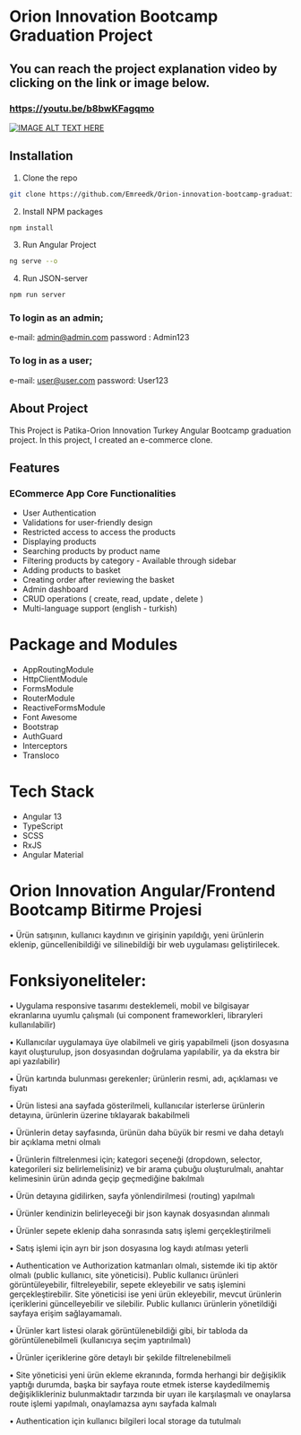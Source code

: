 # Orion Innovation Bootcamp Graduation Project

## You can reach the project explanation video by clicking on the link or image below.

### https://youtu.be/b8bwKFagqmo

[![IMAGE ALT TEXT HERE](./src/assets/img/Adsız.jpg)](https://youtu.be/b8bwKFagqmo)

## Installation

1. Clone the repo

```sh
git clone https://github.com/Emreedk/Orion-innovation-bootcamp-graduation-project-Emreedk.git
```

2. Install NPM packages

```sh
npm install
```

3. Run Angular Project

```sh
ng serve --o
```

4. Run JSON-server

```sh
npm run server
```

### To login as an admin;

e-mail: admin@admin.com
password : Admin123

### To log in as a user;

e-mail: user@user.com
password: User123

## About Project

This Project is Patika-Orion Innovation Turkey Angular Bootcamp graduation project. In this project, I created an e-commerce clone.

## Features

### ECommerce App Core Functionalities

- User Authentication
- Validations for user-friendly design
- Restricted access to access the products
- Displaying products
- Searching products by product name
- Filtering products by category - Available through sidebar
- Adding products to basket
- Creating order after reviewing the basket
- Admin dashboard
- CRUD operations ( create, read, update , delete )
- Multi-language support (english - turkish)

# Package and Modules

- AppRoutingModule
- HttpClientModule
- FormsModule
- RouterModule
- ReactiveFormsModule
- Font Awesome
- Bootstrap
- AuthGuard
- Interceptors
- Transloco

# Tech Stack

- Angular 13
- TypeScript
- SCSS
- RxJS
- Angular Material

# Orion Innovation Angular/Frontend Bootcamp Bitirme Projesi

• Ürün satışının, kullanıcı kaydının ve girişinin yapıldığı, yeni ürünlerin eklenip, güncellenibildiği ve silinebildiği bir web uygulaması geliştirilecek.

# Fonksiyoneliteler:

• Uygulama responsive tasarımı desteklemeli, mobil ve bilgisayar ekranlarına uyumlu çalışmalı (ui component frameworkleri, libraryleri kullanılabilir)

• Kullanıcılar uygulamaya üye olabilmeli ve giriş yapabilmeli (json dosyasına kayıt oluşturulup, json dosyasından doğrulama yapılabilir, ya da ekstra bir api yazılabilir)

• Ürün kartında bulunması gerekenler; ürünlerin resmi, adı, açıklaması ve fiyatı

• Ürün listesi ana sayfada gösterilmeli, kullanıcılar isterlerse ürünlerin detayına, ürünlerin üzerine tıklayarak bakabilmeli

• Ürünlerin detay sayfasında, ürünün daha büyük bir resmi ve daha detaylı bir açıklama metni olmalı

• Ürünlerin filtrelenmesi için; kategori seçeneği (dropdown, selector, kategorileri siz belirlemelisiniz) ve bir arama çubuğu oluşturulmalı, anahtar kelimesinin ürün adında geçip geçmediğine bakılmalı

• Ürün detayına gidilirken, sayfa yönlendirilmesi (routing) yapılmalı

• Ürünler kendinizin belirleyeceği bir json kaynak dosyasından alınmalı

• Ürünler sepete eklenip daha sonrasında satış işlemi gerçekleştirilmeli

• Satış işlemi için ayrı bir json dosyasına log kaydı atılması yeterli

• Authentication ve Authorization katmanları olmalı, sistemde iki tip aktör olmalı (public kullanıcı, site yöneticisi). Public kullanıcı ürünleri görüntüleyebilir, filtreleyebilir, sepete ekleyebilir ve satış işlemini gerçekleştirebilir. Site yöneticisi ise yeni ürün ekleyebilir, mevcut ürünlerin içeriklerini güncelleyebilir ve silebilir. Public kullanıcı ürünlerin yönetildiği sayfaya erişim sağlayamamalı.

• Ürünler kart listesi olarak görüntülenebildiği gibi, bir tabloda da görüntülenebilmeli (kullanıcıya seçim yaptırılmalı)

• Ürünler içeriklerine göre detaylı bir şekilde filtrelenebilmeli

• Site yöneticisi yeni ürün ekleme ekranında, formda herhangi bir değişiklik yaptığı durumda, başka bir sayfaya route etmek isterse kaydedilmemiş değişiklikleriniz bulunmaktadır tarzında bir uyarı ile karşılaşmalı ve onaylarsa route işlemi yapılmalı, onaylamazsa aynı sayfada kalmalı

• Authentication için kullanıcı bilgileri local storage da tutulmalı
